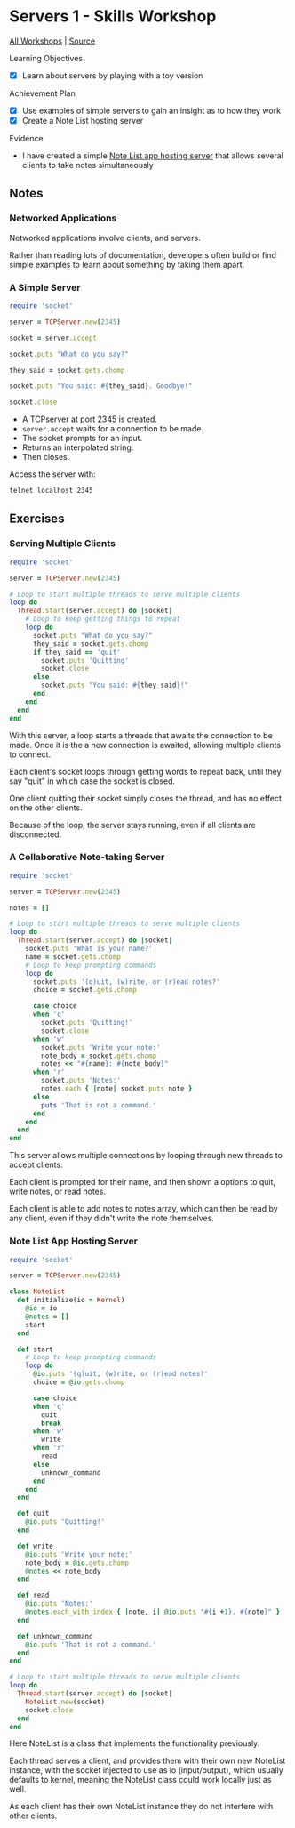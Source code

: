 # Servers 1 - Skills Workshop

[All Workshops](README.md) | [Source](https://github.com/makersacademy/skills-workshops/blob/master/practicals/servers_and_clients/servers.md)

Learning Objectives

- [x] Learn about servers by playing with a toy version

Achievement Plan

- [x] Use examples of simple servers to gain an insight as to how they work
- [x] Create a Note List hosting server

Evidence

- I have created a simple [Note List app hosting server](https://github.com/hturnbull93/note-list-server) that allows several clients to take notes simultaneously

## Notes

### Networked Applications

Networked applications involve clients, and servers.

Rather than reading lots of documentation, developers often build or find simple examples to learn about something by taking them apart.

### A Simple Server

```ruby
require 'socket'

server = TCPServer.new(2345)

socket = server.accept

socket.puts "What do you say?"

they_said = socket.gets.chomp

socket.puts "You said: #{they_said}. Goodbye!"

socket.close
```

- A TCPserver at port 2345 is created.
- `server.accept` waits for a connection to be made.
- The socket prompts for an input.
- Returns an interpolated string.
- Then closes.

Access the server with:

```bash
telnet localhost 2345
```

## Exercises

### Serving Multiple Clients

```ruby
require 'socket'

server = TCPServer.new(2345)

# Loop to start multiple threads to serve multiple clients
loop do
  Thread.start(server.accept) do |socket|
    # Loop to keep getting things to repeat
    loop do
      socket.puts "What do you say?"
      they_said = socket.gets.chomp
      if they_said == 'quit'
        socket.puts 'Quitting'
        socket.close
      else
        socket.puts "You said: #{they_said}!"
      end
    end
  end
end
```

With this server, a loop starts a threads that awaits the connection to be made. Once it is the a new connection is awaited, allowing multiple clients to connect.

Each client's socket loops through getting words to repeat back, until they say "quit" in which case the socket is closed.

One client quitting their socket simply closes the thread, and has no effect on the other clients.

Because of the loop, the server stays running, even if all clients are disconnected.

### A Collaborative Note-taking Server

```ruby
require 'socket'

server = TCPServer.new(2345)

notes = []

# Loop to start multiple threads to serve multiple clients
loop do
  Thread.start(server.accept) do |socket|
    socket.puts 'What is your name?'
    name = socket.gets.chomp
    # Loop to keep prompting commands
    loop do
      socket.puts '(q)uit, (w)rite, or (r)ead notes?'
      choice = socket.gets.chomp

      case choice
      when 'q'
        socket.puts 'Quitting!'
        socket.close
      when 'w'
        socket.puts 'Write your note:'
        note_body = socket.gets.chomp
        notes << "#{name}: #{note_body}"
      when 'r'
        socket.puts 'Notes:'
        notes.each { |note| socket.puts note }
      else
        puts 'That is not a command.'
      end
    end
  end
end
```

This server allows multiple connections by looping through new threads to accept clients.

Each client is prompted for their name, and then shown a options to quit, write notes, or read notes.

Each client is able to add notes to notes array, which can then be read by any client, even if they didn't write the note themselves.

### Note List App Hosting Server

```ruby
require 'socket'

server = TCPServer.new(2345)

class NoteList
  def initialize(io = Kernel)
    @io = io
    @notes = []
    start
  end

  def start
    # Loop to keep prompting commands
    loop do
      @io.puts '(q)uit, (w)rite, or (r)ead notes?'
      choice = @io.gets.chomp

      case choice
      when 'q'
        quit
        break
      when 'w'
        write
      when 'r'
        read
      else
        unknown_command
      end
    end
  end

  def quit
    @io.puts 'Quitting!'
  end

  def write
    @io.puts 'Write your note:'
    note_body = @io.gets.chomp
    @notes << note_body
  end

  def read
    @io.puts 'Notes:'
    @notes.each_with_index { |note, i| @io.puts "#{i +1}. #{note}" }
  end

  def unknown_command
    @io.puts 'That is not a command.'
  end
end

# Loop to start multiple threads to serve multiple clients
loop do
  Thread.start(server.accept) do |socket|
    NoteList.new(socket)
    socket.close
  end
end
```

Here NoteList is a class that implements the functionality previously.

Each thread serves a client, and provides them with their own new NoteList instance, with the socket injected to use as io (input/output), which usually defaults to kernel, meaning the NoteList class could work locally just as well.

As each client has their own NoteList instance they do not interfere with other clients.
